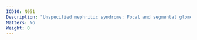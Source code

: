 ```yaml
---
ICD10: N051
Description: "Unspecified nephritic syndrome: Focal and segmental glomerular lesions"
Matters: No
Weight: 0
---
```



